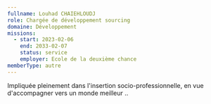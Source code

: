 ```yaml
---
fullname: Louhad CHAIEHLOUDJ
role: Chargée de développement sourcing
domaine: Développement
missions:
  - start: 2023-02-06
    end: 2033-02-07
    status: service
    employer: Ecole de la deuxième chance
memberType: autre
---
```


Impliquée pleinement dans l'insertion socio-professionnelle, en vue d'accompagner vers un monde meilleur ..
